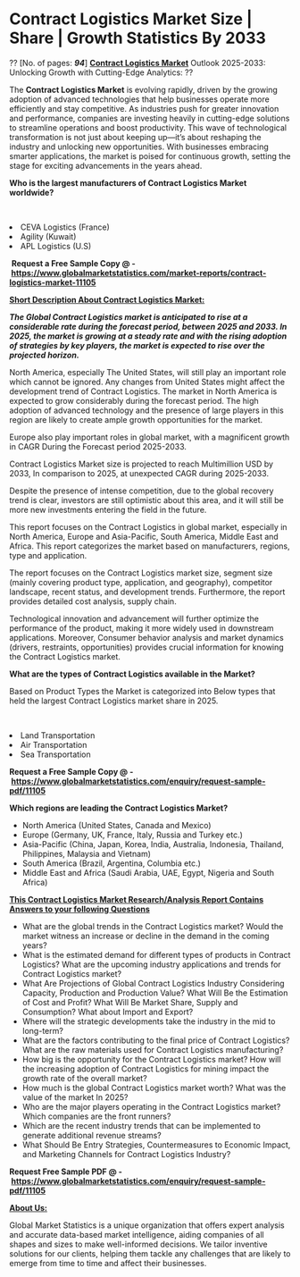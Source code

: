 <H1>Contract Logistics Market Size | Share | Growth Statistics By 2033</H1><p>?? [No. of pages:&nbsp;<strong><em>94</em></strong>]&nbsp;<strong><a href="https://www.globalmarketstatistics.com/market-reports/contract-logistics-market-11105">Contract Logistics&nbsp;Market</a></strong>&nbsp;Outlook 2025-2033: Unlocking Growth with Cutting-Edge Analytics: ??</p><p>The <strong>Contract Logistics Market</strong> is evolving rapidly, driven by the growing adoption of advanced technologies that help businesses operate more efficiently and stay competitive. As industries push for greater innovation and performance, companies are investing heavily in cutting-edge solutions to streamline operations and boost productivity. This wave of technological transformation is not just about keeping up&mdash;it&rsquo;s about reshaping the industry and unlocking new opportunities. With businesses embracing smarter applications, the market is poised for continuous growth, setting the stage for exciting advancements in the years ahead.</p><p><strong>Who is the largest manufacturers of Contract Logistics Market worldwide?</strong></p><p>&nbsp;<li>CEVA Logistics (France)<li> Agility (Kuwait)<li> APL Logistics (U.S)</p><p>&nbsp;<strong>Request a Free Sample Copy @ -&nbsp;<a href="https://www.globalmarketstatistics.com/market-reports/contract-logistics-market-11105">https://www.globalmarketstatistics.com/market-reports/contract-logistics-market-11105</a></strong></p><p><strong><u>Short Description About Contract Logistics Market:</u></strong></p><p><strong><em>The Global Contract Logistics market is anticipated to rise at a considerable rate during the forecast period, between 2025 and 2033. In 2025, the market is growing at a steady rate and with the rising adoption of strategies by key players, the market is expected to rise over the projected horizon.</em></strong></p><p>North America, especially The United States, will still play an important role which cannot be ignored. Any changes from United States might affect the development trend of Contract Logistics. The market in North America is expected to grow considerably during the forecast period. The high adoption of advanced technology and the presence of large players in this region are likely to create ample growth opportunities for the market.</p><p>Europe also play important roles in global market, with a magnificent growth in CAGR During the Forecast period 2025-2033.</p><p>Contract Logistics Market size is projected to reach Multimillion USD by 2033, In comparison to 2025, at unexpected CAGR during 2025-2033.</p><p>Despite the presence of intense competition, due to the global recovery trend is clear, investors are still optimistic about this area, and it will still be more new investments entering the field in the future.</p><p>This report focuses on the Contract Logistics in global market, especially in North America, Europe and Asia-Pacific, South America, Middle East and Africa. This report categorizes the market based on manufacturers, regions, type and application.</p><p>The report focuses on the Contract Logistics market size, segment size (mainly covering product type, application, and geography), competitor landscape, recent status, and development trends. Furthermore, the report provides detailed cost analysis, supply chain.</p><p>Technological innovation and advancement will further optimize the performance of the product, making it more widely used in downstream applications. Moreover, Consumer behavior analysis and market dynamics (drivers, restraints, opportunities) provides crucial information for knowing the Contract Logistics market.</p><p><strong>What are the types of Contract Logistics available in the Market?</strong></p><p>Based on Product Types the Market is categorized into Below types that held the largest Contract Logistics market share in 2025.</p><p>&nbsp;<li>Land Transportation<li> Air Transportation<li> Sea Transportation&nbsp;</p><p><strong>Request a Free Sample Copy @ -&nbsp;<a href="https://www.globalmarketstatistics.com/enquiry/request-sample-pdf/11105">https://www.globalmarketstatistics.com/enquiry/request-sample-pdf/11105</a></strong></p><p><strong>Which regions are leading the Contract Logistics Market?</strong></p><ul><li>North America (United States, Canada and Mexico)</li><li>Europe (Germany, UK, France, Italy, Russia and Turkey etc.)</li><li>Asia-Pacific (China, Japan, Korea, India, Australia, Indonesia, Thailand, Philippines, Malaysia and Vietnam)</li><li>South America (Brazil, Argentina, Columbia etc.)</li><li>Middle East and Africa (Saudi Arabia, UAE, Egypt, Nigeria and South Africa)</li></ul><p><strong><u>This Contract Logistics Market Research/Analysis Report Contains Answers to your following Questions</u></strong></p><ul><li>What are the global trends in the Contract Logistics market? Would the market witness an increase or decline in the demand in the coming years?</li><li>What is the estimated demand for different types of products in Contract Logistics? What are the upcoming industry applications and trends for Contract Logistics market?</li><li>What Are Projections of Global Contract Logistics Industry Considering Capacity, Production and Production Value? What Will Be the Estimation of Cost and Profit? What Will Be Market Share, Supply and Consumption? What about Import and Export?</li><li>Where will the strategic developments take the industry in the mid to long-term?</li><li>What are the factors contributing to the final price of Contract Logistics? What are the raw materials used for Contract Logistics manufacturing?</li><li>How big is the opportunity for the Contract Logistics market? How will the increasing adoption of Contract Logistics for mining impact the growth rate of the overall market?</li><li>How much is the global Contract Logistics market worth? What was the value of the market In 2025?</li><li>Who are the major players operating in the Contract Logistics market? Which companies are the front runners?</li><li>Which are the recent industry trends that can be implemented to generate additional revenue streams?</li><li>What Should Be Entry Strategies, Countermeasures to Economic Impact, and Marketing Channels for Contract Logistics Industry?</li></ul><p><strong>Request Free Sample PDF @ -&nbsp;<a href="https://www.globalmarketstatistics.com/enquiry/request-sample-pdf/11105">https://www.globalmarketstatistics.com/enquiry/request-sample-pdf/11105</a></strong></p><p><strong><u>About Us:</u></strong></p><p>Global Market Statistics&nbsp;is a unique organization that offers expert analysis and accurate data-based market intelligence, aiding companies of all shapes and sizes to make well-informed decisions. We tailor inventive solutions for our clients, helping them tackle any challenges that are likely to emerge from time to time and affect their businesses.</p>
